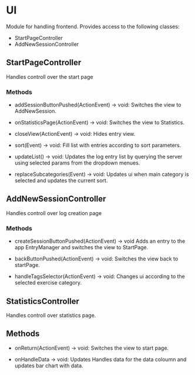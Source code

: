 # UI

Module for handling frontend. Provides access to the following classes:

- StartPageController
- AddNewSessionController

## StartPageController

Handles controll over the start page

### Methods

- addSessionButtonPushed(ActionEvent) -> void: Switches the view to AddNewSession.

- onStatisticsPage(ActionEvent) -> void: Switches the view to Statistics.

- closeView(ActionEvent) -> void: Hides entry view.

- sort(Event) -> void: Fill list with entries according to sort parameters. 

- updateList() -> void: Updates the log entry list by querying the server using selected params from the dropdown menues.

- replaceSubcategories(Event) -> void: Updates ui when main category is selected and updates the current sort.



## AddNewSessionController

Handles controll over log creation page

### Methods

- createSessionButtonPushed(ActionEvent) -> void Adds an entry to the app EntryManager and switches the view to StartPage.

- backButtonPushed(ActionEvent) -> void: Switches the view back to startPage.

- handleTagsSelector(ActionEvent) -> void: Changes ui according to the selected exercise category.

## StatisticsController
Handles controll over statistics page.

## Methods

- onReturn(ActionEvent) -> void: Switches the view to start page.

- onHandleData -> void: Updates Handles data for the data coloumn and updates bar chart with data.








